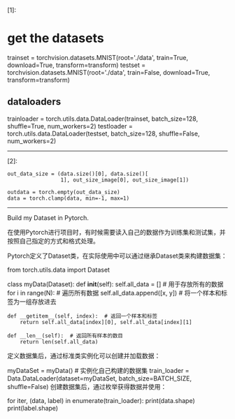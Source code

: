 

<!--
 * @version:
 * @Author:  StevenJokess https://github.com/StevenJokess
 * @Date: 2020-11-13 20:05:10
 * @LastEditors:  StevenJokess https://github.com/StevenJokess
 * @LastEditTime: 2020-11-17 20:43:07
 * @Description:
 * @TODO::
 * @Reference:[1]: https://autotorch.org/course/beginer_torch.html
 * [2]: https://github.com/facebookresearch/pytorch_GAN_zoo/blob/master/visualization/visualizer.py
 * [3]: https://0809zheng.github.io/2020/11/12/dataset.html
-->
[1]:
# get the datasets

trainset = torchvision.datasets.MNIST(root='./data', train=True, download=True, transform=transform)
testset = torchvision.datasets.MNIST(root='./data', train=False, download=True, transform=transform)

## dataloaders

trainloader = torch.utils.data.DataLoader(trainset, batch_size=128, shuffle=True, num_workers=2)
testloader = torch.utils.data.DataLoader(testset, batch_size=128, shuffle=False, num_workers=2)

---
[2]:

    out_data_size = (data.size()[0], data.size()[
                     1], out_size_image[0], out_size_image[1])

    outdata = torch.empty(out_data_size)
    data = torch.clamp(data, min=-1, max=1)

---

Build my Dataset in Pytorch.

在使用Pytorch进行项目时，有时候需要读入自己的数据作为训练集和测试集，并按照自己指定的方式和格式处理。

Pytorch定义了Dataset类，在实际使用中可以通过继承Dataset类来构建数据集：

from torch.utils.data import Dataset

class myData(Dataset):
    def __init__(self):
        self.all_data = []  # 用于存放所有的数据
        for i in range(N):  # 遍历所有数据
            self.all_data.append([x, y])  # 将一个样本和标签为一组存放进去

    def __getitem__(self, index):  # 返回一个样本和标签
        return self.all_data[index][0], self.all_data[index][1]

    def __len__(self):  # 返回所有样本的数目
        return len(self.all_data)
定义数据集后，通过标准类实例化可以创建并加载数据：

myDataSet = myData()  # 实例化自己构建的数据集
train_loader = Data.DataLoader(dataset=myDataSet, batch_size=BATCH_SIZE, shuffle=False)
创建数据集后，通过枚举获得数据并使用：

for iter, (data, label) in enumerate(train_loader):
    print(data.shape)
    print(label.shape)
